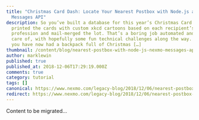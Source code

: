 ```yaml
---
title: "Christmas Card Dash: Locate Your Nearest Postbox with Node.js and the
  Messages API"
description: So you’ve built a database for this year’s Christmas Card list,
  printed the cards with custom xkcd cartoons based on each recipient’s
  profession and mail-merged the lot. That’s a boring job automated and taken
  care of, with hopefully some fun technical challenges along the way. Except
  you have now had a backpack full of Christmas […]
thumbnail: /content/blog/nearest-postbox-with-node-js-nexmo-messages-api-dr/christmas-card-dash.png
author: marklewin
published: true
published_at: 2018-12-06T17:29:19.000Z
comments: true
category: tutorial
tags: []
canonical: https://www.nexmo.com/legacy-blog/2018/12/06/nearest-postbox-with-node-js-nexmo-messages-api-dr
redirect: https://www.nexmo.com/legacy-blog/2018/12/06/nearest-postbox-with-node-js-nexmo-messages-api-dr
---
```


Content to be migrated...
